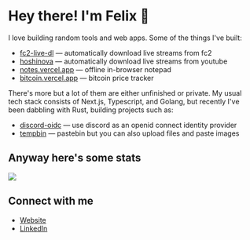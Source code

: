 # Hey there! I'm Felix 👋

I love building random tools and web apps. Some of the things I've built:

- [fc2-live-dl](https://github.com/HoloArchivists/fc2-live-dl) — automatically download live streams from fc2
- [hoshinova](https://github.com/HoloArchivists/hoshinova) — automatically download live streams from youtube
- [notes.vercel.app](https://notes.vercel.app) — offline in-browser notepad
- [bitcoin.vercel.app](https://bitcoin.vercel.app) — bitcoin price tracker

There's more but a lot of them are either unfinished or private. My usual tech stack consists of Next.js, Typescript, and Golang, but recently I've been dabbling with Rust, building projects such as:

- [discord-oidc](https://gitlab.com/aonahara/discord-oidc) — use discord as an openid connect identity provider
- [tempbin](https://github.com/hizkifw/tempbin) — pastebin but you can also upload files and paste images

## Anyway here's some stats

 ![](http://github-profile-summary-cards.vercel.app/api/cards/profile-details?username=hizkifw&theme=github_dark) 
 
 ## Connect with me
 
 - [Website](https://www.hizkia.dev)
 - [LinkedIn](https://linkedin.com/in/hizkifw)
